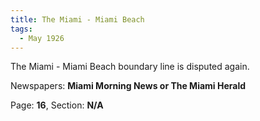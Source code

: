 ```yaml
---  
title: The Miami - Miami Beach  
tags:  
  - May 1926  
---  
```

  
The Miami - Miami Beach boundary line is disputed again.  
  
Newspapers: **Miami Morning News or The Miami Herald**  
  
Page: **16**, Section: **N/A** 
